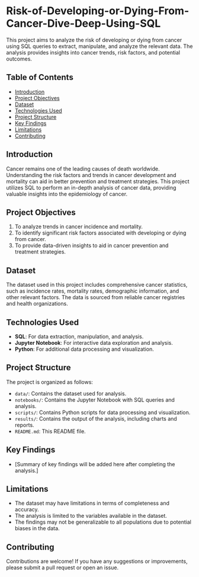 # Risk-of-Developing-or-Dying-From-Cancer-Dive-Deep-Using-SQL

This project aims to analyze the risk of developing or dying from cancer using SQL queries to extract, manipulate, and analyze the relevant data. The analysis provides insights into cancer trends, risk factors, and potential outcomes.

## Table of Contents

- [Introduction](#introduction)
- [Project Objectives](#project-objectives)
- [Dataset](#dataset)
- [Technologies Used](#technologies-used)
- [Project Structure](#project-structure)
- [Key Findings](#key-findings)
- [Limitations](#limitations)
- [Contributing](#contributing)

## Introduction

Cancer remains one of the leading causes of death worldwide. Understanding the risk factors and trends in cancer development and mortality can aid in better prevention and treatment strategies. This project utilizes SQL to perform an in-depth analysis of cancer data, providing valuable insights into the epidemiology of cancer.

## Project Objectives

1. To analyze trends in cancer incidence and mortality.
2. To identify significant risk factors associated with developing or dying from cancer.
3. To provide data-driven insights to aid in cancer prevention and treatment strategies.

## Dataset

The dataset used in this project includes comprehensive cancer statistics, such as incidence rates, mortality rates, demographic information, and other relevant factors. The data is sourced from reliable cancer registries and health organizations.

## Technologies Used

- **SQL**: For data extraction, manipulation, and analysis.
- **Jupyter Notebook**: For interactive data exploration and analysis.
- **Python**: For additional data processing and visualization.

## Project Structure

The project is organized as follows:

- `data/`: Contains the dataset used for analysis.
- `notebooks/`: Contains the Jupyter Notebook with SQL queries and analysis.
- `scripts/`: Contains Python scripts for data processing and visualization.
- `results/`: Contains the output of the analysis, including charts and reports.
- `README.md`: This README file.

## Key Findings

- [Summary of key findings will be added here after completing the analysis.]

## Limitations

- The dataset may have limitations in terms of completeness and accuracy.
- The analysis is limited to the variables available in the dataset.
- The findings may not be generalizable to all populations due to potential biases in the data.

## Contributing

Contributions are welcome! If you have any suggestions or improvements, please submit a pull request or open an issue.
